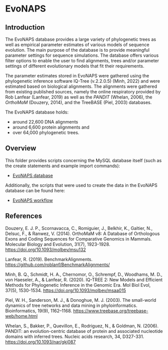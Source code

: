 
# **EvoNAPS**

## **Introduction**

The EvoNAPS database provides a large variety of phylogenetic trees as well as empirical parameter estimates of various models of sequence evolution. The main purpose of the database is to provide meaningful parameter settings for sequence simulations. The database offers various filter options to enable the user to find alignments, trees and/or parameter settings of different evolutionary models that fit their requirements. 

The parameter estimates stored in EvoNAPS were gathered using the phylogenetic inference software IQ-Tree (v.2.2.0.5) (Minh, 2022) and were estimated based on biological alignments. The alignments were gathered from existing published sources, namely the online respiratory provided by Rob Lanfear (Lanfear, 2019) as well as the *PANDIT* (Whelan, 2006), the *OrthoMaM* (Douzery, 2014), and the TreeBASE (Piel, 2003) databases.

The EvoNAPS database holds: 

* around 22,600 DNA alignments  
* around 6,600 protein alignments and
* over 64,000 phylogenetic trees.

## **Overview**

This folder provides scripts concerning the MySQL database itself (such as the create statements and example import commands): 

* [EvoNAPS database](EvoNAPS_database/)

Additionally, the scripts that were used to create the data in the EvoNAPS database can be found here: 

* [EvoNAPS workflow](EvoNAPS_workflow/)

## **References**

Douzery, E. J. P., Scornavacca, C., Romiguier, J., Belkhir, K., Galtier, N., Delsuc, F., & Ranwez, V. (2014). OrthoMaM v8: A Database of Orthologous Exons and Coding Sequences for Comparative Genomics in Mammals. Molecular Biology and Evolution, 31(7), 1923-1928. https://doi.org/10.1093/molbev/msu132

Lanfear, R. (2019). BenchmarkAlignments. https://github.com/roblanf/BenchmarkAlignments/

Minh, B. Q., Schmidt, H. A., Chernomor, O., Schrempf, D., Woodhams, M. D., von Haeseler, A., & Lanfear, R. (2020). IQ-TREE 2: New Models and Efficient Methods for Phylogenetic Inference in the Genomic Era. Mol Biol Evol, 37(5), 1530-1534. https://doi.org/10.1093/molbev/msaa015 

Piel, W. H., Sanderson, M. J., & Donoghue, M. J. (2003). The small-world dynamics of tree networks and data mining in phyloinformatics. Bioinformatics, 19(9), 1162–1168. https://www.treebase.org/treebase-web/home.html

Whelan, S., Bakker, P., Quevillon, E., Rodriguez, N., & Goldman, N. (2006). PANDIT: an evolution-centric database of protein and associated nucleotide domains with inferred trees. Nucleic acids research, 34, D327-331. https://doi.org/10.1093/nar/gkj087 
